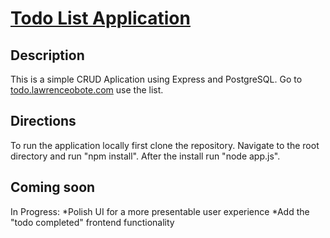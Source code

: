 # [Todo List Application](<https://todo.lawrenceobote.com/>)

## Description

This is a simple CRUD Aplication using Express and PostgreSQL. Go to [todo.lawrenceobote.com](<https://todo.lawrenceobote.com/>) use the list.

## Directions

To run the application locally first clone the repository. Navigate to the root directory and run "npm install". After the install run "node app.js".

## Coming soon

In Progress:
*Polish UI for a more presentable user experience
*Add the "todo completed" frontend functionality
